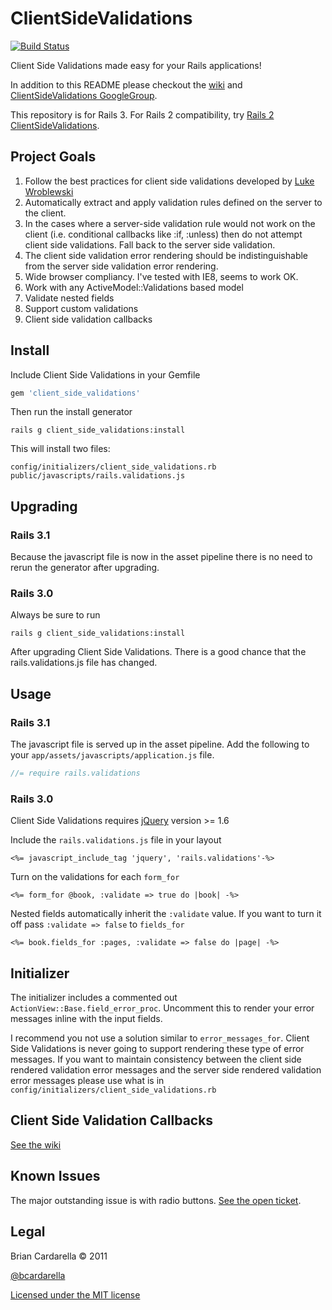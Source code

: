 # ClientSideValidations #

[![Build Status](http://travis-ci.org/bcardarella/client_side_validations.png)](http://travis-ci.org/bcardarella/client_side_validations)

Client Side Validations made easy for your Rails applications!

In addition to this README please checkout the [wiki](https://github.com/bcardarella/client_side_validations/wiki) and 
[ClientSideValidations GoogleGroup](http://groups.google.com/group/client_side_validations).

This repository is for Rails 3. For Rails 2 compatibility, try [Rails 2 ClientSideValidations](https://github.com/bcardarella/client_side_validations-rails_2).

## Project Goals ##

1. Follow the best practices for client side validations developed by [Luke Wroblewski](http://www.alistapart.com/articles/inline-validation-in-web-forms/)
2. Automatically extract and apply validation rules defined on the
   server to the client.
3. In the cases where a server-side validation rule would not work on
   the client (i.e. conditional callbacks like :if, :unless) then do not
   attempt client side validations. Fall back to the server side
   validation.
4. The client side validation error rendering should be
   indistinguishable from the server side validation error rendering.
5. Wide browser compliancy. I've tested with IE8, seems to work OK.
6. Work with any ActiveModel::Validations based model
7. Validate nested fields
8. Support custom validations
9. Client side validation callbacks

## Install ##

Include Client Side Validations in your Gemfile

```ruby
gem 'client_side_validations'
```

Then run the install generator

    rails g client_side_validations:install

This will install two files:

    config/initializers/client_side_validations.rb
    public/javascripts/rails.validations.js

## Upgrading ##

### Rails 3.1 ###
Because the javascript file is now in the asset pipeline there is no
need to rerun the generator after upgrading.

### Rails 3.0 ###
Always be sure to run

    rails g client_side_validations:install

After upgrading Client Side Validations. There is a good chance that the
rails.validations.js file has changed.

## Usage ##

### Rails 3.1 ###
The javascript file is served up in the asset pipeline. Add the
following to your `app/assets/javascripts/application.js` file.

```javascript
//= require rails.validations
```

### Rails 3.0 ###
Client Side Validations requires [jQuery](http://jquery.com) version >= 1.6

Include the `rails.validations.js` file in your layout

```erb
<%= javascript_include_tag 'jquery', 'rails.validations'-%>
```

Turn on the validations for each `form_for`

```erb
<%= form_for @book, :validate => true do |book| -%>
```

Nested fields automatically inherit the `:validate` value. If you want to
turn it off pass `:validate => false` to `fields_for`

```erb
<%= book.fields_for :pages, :validate => false do |page| -%>
```

## Initializer ##

The initializer includes a commented out `ActionView::Base.field_error_proc`.
Uncomment this to render your error messages inline with the input fields.

I recommend you not use a solution similar to `error_messages_for`. Client
Side Validations is never going to support rendering these type of error
messages. If you want to maintain consistency between the client side
rendered validation error messages and the server side rendered
validation error messages please use what is in
`config/initializers/client_side_validations.rb`

## Client Side Validation Callbacks ##
[See the wiki](https://github.com/bcardarella/client_side_validations/wiki/Callbacks)

## Known Issues ##

The major outstanding issue is with radio buttons. [See the open ticket](https://github.com/bcardarella/client_side_validations/issues#issue/24).

## Legal ##

Brian Cardarella &copy; 2011

[@bcardarella](http://twitter.com/bcardarella)

[Licensed under the MIT license](http://www.opensource.org/licenses/mit-license.php)

